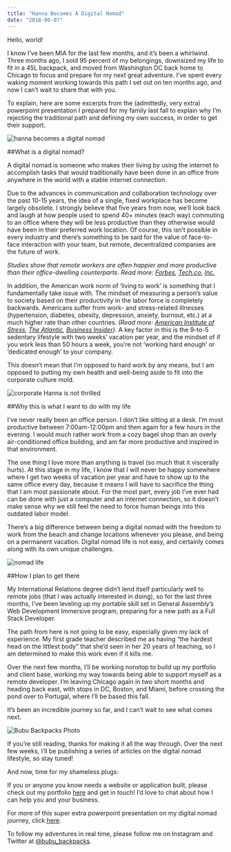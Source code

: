 ```yaml
---
title: "Hanna Becomes A Digital Nomad"
date: "2018-06-07"
---
```


Hello, world!

I know I’ve been MIA for the last few months, and it’s been a whirlwind. Three months ago, I sold 95 percent of my belongings, downsized my life to fit in a 45L backpack, and moved from Washington DC back home to Chicago to focus and prepare for my next great adventure. I’ve spent every waking moment working towards this path I set out on ten months ago, and now I can’t wait to share that with you.

To explain, here are some excerpts from the (admittedly, very extra) powerpoint presentation I prepared for my family last fall to explain why I’m rejecting the traditional path and defining my own success, in order to get their support.

![hanna becomes a digital nomad](https://bububackpacks.files.wordpress.com/2018/06/null.png?w=624&h=468)



##What is a digital nomad?

A digital nomad is someone who makes their living by using the internet to accomplish tasks that would traditionally have been done in an office from anywhere in the world with a stable internet connection.

Due to the advances in communication and collaboration technology over the past 10-15 years, the idea of a single, fixed workplace has become largely obsolete. I strongly believe that five years from now, we’ll look back and laugh at how people used to spend 40+ minutes (each way) commuting to an office where they will be less productive than they otherwise would have been in their preferred work location. Of course, this isn’t possible in every industry and there’s something to be said for the value of face-to-face interaction with your team, but remote, decentralized companies are the future of work.

*Studies show that remote workers are often happier and more productive than their office-dwelling counterparts. Read more: [Forbes](https://www.forbes.com/sites/larryalton/2017/03/07/are-remote-workers-more-productive-than-in-office-workers/#3be906b331f6), [Tech.co](https://tech.co/working-remote-improve-productivity-2017-10), [Inc.](https://www.inc.com/brian-de-haaff/3-ways-remote-workers-outperform-office-workers.html)*

In addition, the American work norm of ‘living to work’ is something that I fundamentally take issue with. The mindset of measuring a person’s value to society based on their productivity in the labor force is completely backwards. Americans suffer from work- and stress-related illnesses (hypertension, diabetes, obesity, depression, anxiety, burnout, etc.) at a much higher rate than other countries. *(Read more: [American Institute of Stress](https://www.stress.org/workplace-stress/), [The Atlantic](https://www.theatlantic.com/business/archive/2015/02/the-alarming-long-term-consequences-of-workplace-stress/385397/), [Business Insider](http://www.businessinsider.com/how-your-office-job-is-destroying-your-health-2016-4)).* A key factor in this is the 9-to-5 sedentary lifestyle with two weeks’ vacation per year, and the mindset of if you work less than 50 hours a week, you’re not ‘working hard enough’ or ‘dedicated enough’ to your company.

This doesn’t mean that I’m opposed to hard work by any means, but I am opposed to putting my own health and well-being aside to fit into the corporate culture mold.

![corporate Hanna is not thrilled](https://bububackpacks.files.wordpress.com/2018/06/null1.png?w=624&h=468)





##Why this is what I want to do with my life

I’ve never really been an office person. I don’t like sitting at a desk. I’m most productive between 7:00am-12:00pm and then again for a few hours in the evening. I would much rather work from a cozy bagel shop than an overly air-conditioned office building, and am far more productive and inspired in that environment.

The one thing I love more than anything is travel (so much that it viscerally hurts). At this stage in my life, I know that I will never be happy somewhere where I get two weeks of vacation per year and have to show up to the same office every day, because it means I will have to sacrifice the thing that I am most passionate about. For the most part, every job I’ve ever had can be done with just a computer and an internet connection, so it doesn’t make sense why we still feel the need to force human beings into this outdated labor model.

There’s a big difference between being a digital nomad with the freedom to work from the beach and change locations whenever you please, and being on a permanent vacation. Digital nomad life is not easy, and certainly comes along with its own unique challenges.

![nomad life](https://bububackpacks.files.wordpress.com/2018/06/img_1707.jpg?w=700)


##How I plan to get there

My International Relations degree didn’t lend itself particularly well to remote jobs (that I was actually interested in doing), so for the last three months, I’ve been leveling up my portable skill set in General Assembly’s Web Development Immersive program, preparing for a new path as a Full Stack Developer.

The path from here is not going to be easy, especially given my lack of experience. My first grade teacher described me as having “the hardest head on the littlest body” that she’d seen in her 20 years of teaching, so I am determined to make this work even if it kills me.

Over the next few months, I’ll be working nonstop to build up my portfolio and client base, working my way towards being able to support myself as a remote developer. I’m leaving Chicago again in two short months and heading back east, with stops in DC, Boston, and Miami, before crossing the pond over to Portugal, where I’ll be based this fall.

It’s been an incredible journey so far, and I can’t wait to see what comes next.

![Bubu Backpacks Photo](https://bububackpacks.files.wordpress.com/2017/09/bubu-backpacks-photo.jpg)



If you’re still reading, thanks for making it all the way through. Over the next few weeks, I’ll be publishing a series of articles on the digital nomad lifestyle, so stay tuned!

And now, time for my shameless plugs:

If you or anyone you know needs a website or application built, please check out my portfolio [here](http://hannahwerman.com/) and get in touch! I’d love to chat about how I can help you and your business.

For more of this super extra powerpoint presentation on my digital nomad journey, click [here](https://drive.google.com/file/d/1ZleudySNgdbLht4Rg8HSwLfu7zwmXfnz/view?usp=sharing).

To follow my adventures in real time, please follow me on Instagram and Twitter at [@bubu_backpacks](https://www.instagram.com/bubu_backpacks/).
